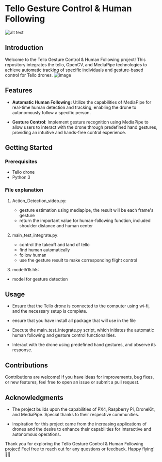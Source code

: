 # Tello Gesture Control & Human Following
![alt text](https://ts2.shop/3752-medium_default/dji-tello-%E6%95%99%E8%82%B2%E7%84%A1%E4%BA%BA%E6%A9%9F-boost-combo.jpg)

## Introduction

Welcome to the Tello Gesture Control & Human Following project! This repository integrates the tello, OpenCV, and MediaPipe technologies to achieve automatic tracking of specific individuals and gesture-based control for Tello drones.
![image](https://github.com/gaivic/tello-gesture-control-human-following/assets/107754997/e9ae9479-39b3-4e22-86a8-9f70b608caa6)

## Features

- **Automatic Human Following:** Utilize the capabilities of MediaPipe for real-time human detection and tracking, enabling the drone to autonomously follow a specific person.

- **Gesture Control:** Implement gesture recognition using MediaPipe to allow users to interact with the drone through predefined hand gestures, providing an intuitive and hands-free control experience.

## Getting Started

### Prerequisites

- Tello drone
- Python 3

### File explanation

1. Action_Detection_video.py:
   - gesture estimation using mediapipe, the result will be each frame's gesture
   - return the important value for human-following function, included shoulder distance and human center

2. main_test_integrate.py:
   - control the takeoff and land of tello
   - find human automatically
   - follow human
   - use the gesture result to make corresponding flight control

3. model515.h5:
  - model for gesture detection

## Usage

- Ensure that the Tello drone is connected to the computer using wi-fi, and the necessary setup is complete.

- ensure that you have install all package that will use in the file

- Execute the main_test_integrate.py script, which initiates the automatic human following and gesture control functionalities.

- Interact with the drone using predefined hand gestures, and observe its response.

## Contributions

Contributions are welcome! If you have ideas for improvements, bug fixes, or new features, feel free to open an issue or submit a pull request.

## Acknowledgments

- The project builds upon the capabilities of PX4, Raspberry Pi, DroneKit, and MediaPipe. Special thanks to their respective communities.

- Inspiration for this project came from the increasing applications of drones and the desire to enhance their capabilities for interactive and autonomous operations.

Thank you for exploring the Tello Gesture Control & Human Following project! Feel free to reach out for any questions or feedback. Happy flying! 🚁✨
